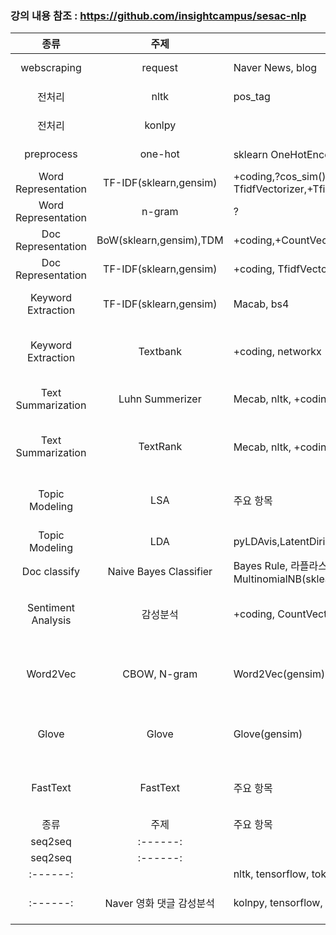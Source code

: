 ### 강의 내용 참조 : https://github.com/insightcampus/sesac-nlp

|   종류   |   주제   | 주요 항목 | 작성 |데이터| 참조 |
| :------: | :------: | --------- | ----------------- |-| :--: |
| webscraping | request | Naver News, blog | |-|[other ipynb](https://github.com/insightcampus/sesac-nlp/blob/main/ipynb/03%20%E1%84%89%E1%85%B5%E1%86%AF%E1%84%89%E1%85%B3%E1%86%B8%20-%20%20%E1%84%83%E1%85%A6%E1%84%8B%E1%85%B5%E1%84%90%E1%85%A5%20%E1%84%89%E1%85%AE%E1%84%8C%E1%85%B5%E1%86%B8%20-%20%E1%84%82%E1%85%A6%E1%84%8B%E1%85%B5%E1%84%87%E1%85%A5%20%E1%84%82%E1%85%B2%E1%84%89%E1%85%B3%2C%20%E1%84%87%E1%85%B3%E1%86%AF%E1%84%85%E1%85%A9%E1%84%80%E1%85%B3%20%E1%84%89%E1%85%AE%E1%84%8C%E1%85%B5%E1%86%B8.ipynb) |
| 전처리 | nltk | pos_tag | [ipynb english](./codes/NLTK_english.ipynb)|-| [other ipynb](https://github.com/insightcampus/sesac-nlp/blob/main/ipynb/04%20%E1%84%89%E1%85%B5%E1%86%AF%E1%84%89%E1%85%B3%E1%86%B8%20-%20%E1%84%8C%E1%85%A5%E1%86%AB%E1%84%8E%E1%85%A5%E1%84%85%E1%85%B5%20(Preprocessing).ipynb) |
| 전처리 | konlpy |  | [ipynb](./codes/NLTK_korean.ipynb), [ipynb](./codes/Natural_Language_Processing_beginner.ipynb)|| [other ipynb](https://github.com/insightcampus/sesac-nlp/blob/main/ipynb/04%20%E1%84%89%E1%85%B5%E1%86%AF%E1%84%89%E1%85%B3%E1%86%B8%20-%20%E1%84%8C%E1%85%A5%E1%86%AB%E1%84%8E%E1%85%A5%E1%84%85%E1%85%B5%20(Preprocessing).ipynb) |
| preprocess | one-hot | sklearn OneHotEncoder/LabelEncoder, 유사도 계산 |  |-| [other ipynb](https://github.com/insightcampus/sesac-nlp/blob/main/ipynb/06%20%E1%84%89%E1%85%B5%E1%86%AF%E1%84%89%E1%85%B3%E1%86%B8%20-%20%E1%84%91%E1%85%AD%E1%84%92%E1%85%A7%E1%86%AB(Representation)%20-%20%E1%84%83%E1%85%A1%E1%86%AB%E1%84%8B%E1%85%A5%E1%84%8B%E1%85%B4%20%E1%84%91%E1%85%AD%E1%84%92%E1%85%A7%E1%86%AB%20(%E1%84%8B%E1%85%AF%E1%86%AB%E1%84%92%E1%85%A1%E1%86%BA%E1%84%8B%E1%85%B5%E1%86%AB%E1%84%8F%E1%85%A9%E1%84%83%E1%85%B5%E1%86%BC%2C%20%E1%84%8B%E1%85%B2%E1%84%89%E1%85%A1%E1%84%83%E1%85%A9%E1%84%80%E1%85%A8%E1%84%89%E1%85%A1%E1%86%AB%2C%20%E1%84%83%E1%85%A1%E1%86%AB%E1%84%8B%E1%85%A5%E1%84%8B%E1%85%B5%E1%86%B7%E1%84%87%E1%85%A6%E1%84%83%E1%85%B5%E1%86%BC%20%E1%84%80%E1%85%A2%E1%84%8B%E1%85%AD).ipynb) |
| Word Representation | TF-IDF(sklearn,gensim) |+coding,?cos_sim(),+CountVectorizer,?TfidfVectorizer,+TfidfModel,linear_kernel,| [ipynb](./codes/cos_similarity.ipynb)| -|[other ipynb](https://github.com/insightcampus/sesac-nlp/blob/main/ipynb/08%20%E1%84%89%E1%85%B5%E1%86%AF%E1%84%89%E1%85%B3%E1%86%B8%20-%20%E1%84%91%E1%85%AD%E1%84%92%E1%85%A7%E1%86%AB(Representation)%20-%20%E1%84%83%E1%85%A1%E1%86%AB%E1%84%8B%E1%85%A5%E1%84%8B%E1%85%B4%20%E1%84%91%E1%85%AD%E1%84%92%E1%85%A7%E1%86%AB%20(TF-IDF%2C%20nGram).ipynb) |
| Word Representation | n-gram | ? | ? | ?|
| Doc Representation | BoW(sklearn,gensim),TDM | +coding,+CountVectorizer | ? | -|[other ipynb](https://github.com/insightcampus/sesac-nlp/blob/main/ipynb/10%20%E1%84%89%E1%85%B5%E1%86%AF%E1%84%89%E1%85%B3%E1%86%B8%20-%20%E1%84%91%E1%85%AD%E1%84%92%E1%85%A7%E1%86%AB(Representation)%20-%20%E1%84%86%E1%85%AE%E1%86%AB%E1%84%89%E1%85%A5%E1%84%8B%E1%85%B4%20%E1%84%91%E1%85%AD%E1%84%92%E1%85%A7%E1%86%AB%20(BoW%2C%20TDM).ipynb)|
| Doc Representation | TF-IDF(sklearn,gensim) |+coding, TfidfVectorizer,?cos_sim() |[ipynb](./codes/cos_similarity.ipynb) | [other ipynb](https://github.com/insightcampus/sesac-nlp/blob/main/ipynb/12%20%E1%84%89%E1%85%B5%E1%86%AF%E1%84%89%E1%85%B3%E1%86%B8%20-%20%E1%84%91%E1%85%AD%E1%84%92%E1%85%A7%E1%86%AB(Representation)%20-%20%E1%84%86%E1%85%AE%E1%86%AB%E1%84%89%E1%85%A5%20%E1%84%91%E1%85%AD%E1%84%92%E1%85%A7%E1%86%AB%20(TF-IDF).ipynb) |
| Keyword Extraction | TF-IDF(sklearn,gensim) | Macab, bs4 | [-]() |Naver News| [other pdf](https://github.com/insightcampus/sesac-nlp/blob/main/17%20%E1%84%80%E1%85%A1%E1%86%BC%E1%84%8B%E1%85%B4%20-%20%E1%84%90%E1%85%A9%E1%86%BC%E1%84%80%E1%85%A8%E1%84%80%E1%85%B5%E1%84%87%E1%85%A1%E1%86%AB%20%E1%84%8C%E1%85%A1%E1%84%8B%E1%85%A7%E1%86%AB%E1%84%8B%E1%85%A5%E1%84%8E%E1%85%A5%E1%84%85%E1%85%B5%20-%20%E1%84%8F%E1%85%B5%E1%84%8B%E1%85%AF%E1%84%83%E1%85%B3%20%E1%84%8E%E1%85%AE%E1%84%8E%E1%85%AE%E1%86%AF%20(TF-IDF).pdf),[other ipynb](https://github.com/insightcampus/sesac-nlp/blob/main/ipynb/18%20%E1%84%89%E1%85%B5%E1%86%AF%E1%84%89%E1%85%B3%E1%86%B8%20-%20%E1%84%90%E1%85%A9%E1%86%BC%E1%84%80%E1%85%A8%E1%84%80%E1%85%B5%E1%84%87%E1%85%A1%E1%86%AB%20%E1%84%8C%E1%85%A1%E1%84%8B%E1%85%A7%E1%86%AB%E1%84%8B%E1%85%A5%E1%84%8E%E1%85%A5%E1%84%85%E1%85%B5%20-%20%E1%84%8F%E1%85%B5%E1%84%8B%E1%85%AF%E1%84%83%E1%85%B3%20%E1%84%8E%E1%85%AE%E1%84%8E%E1%85%AE%E1%86%AF%20(TF-IDF).ipynb) |
| Keyword Extraction  | Textbank | +coding, networkx | [-]() | 데이터 |[other pdf](https://github.com/insightcampus/sesac-nlp/blob/main/19%20%EA%B0%95%EC%9D%98%20-%20%ED%86%B5%EA%B3%84%EA%B8%B0%EB%B0%98%20%EC%9E%90%EC%97%B0%EC%96%B4%EC%B2%98%EB%A6%AC%20-%20%ED%82%A4%EC%9B%8C%EB%93%9C%20%EC%B6%94%EC%B6%9C%20(TextRank).pdf), [other ipynb](https://github.com/insightcampus/sesac-nlp/blob/main/ipynb/20%20%E1%84%89%E1%85%B5%E1%86%AF%E1%84%89%E1%85%B3%E1%86%B8%20-%20%E1%84%90%E1%85%A9%E1%86%BC%E1%84%80%E1%85%A8%E1%84%80%E1%85%B5%E1%84%87%E1%85%A1%E1%86%AB%20%E1%84%8C%E1%85%A1%E1%84%8B%E1%85%A7%E1%86%AB%E1%84%8B%E1%85%A5%E1%84%8E%E1%85%A5%E1%84%85%E1%85%B5%20-%20%E1%84%8F%E1%85%B5%E1%84%8B%E1%85%AF%E1%84%83%E1%85%B3%20%E1%84%8E%E1%85%AE%E1%84%8E%E1%85%AE%E1%86%AF%20(TextRank).ipynb) |
| Text Summarization | Luhn Summerizer | Mecab, nltk, +coding | [-]() | 데이터 |[other pdf](https://github.com/insightcampus/sesac-nlp/blob/main/21%20%EA%B0%95%EC%9D%98%20-%20%ED%86%B5%EA%B3%84%EA%B8%B0%EB%B0%98%20%EC%9E%90%EC%97%B0%EC%96%B4%EC%B2%98%EB%A6%AC%20-%20%EB%AC%B8%EC%84%9C%20%EC%9A%94%EC%95%BD%20(Luhn%20Summerizer).pdf),[other ipynb](https://github.com/insightcampus/sesac-nlp/blob/main/ipynb/22%20%E1%84%89%E1%85%B5%E1%86%AF%E1%84%89%E1%85%B3%E1%86%B8%20-%20%E1%84%90%E1%85%A9%E1%86%BC%E1%84%80%E1%85%A8%E1%84%80%E1%85%B5%E1%84%87%E1%85%A1%E1%86%AB%20%E1%84%8C%E1%85%A1%E1%84%8B%E1%85%A7%E1%86%AB%E1%84%8B%E1%85%A5%E1%84%8E%E1%85%A5%E1%84%85%E1%85%B5%20-%20%E1%84%86%E1%85%AE%E1%86%AB%E1%84%89%E1%85%A5%20%E1%84%8B%E1%85%AD%E1%84%8B%E1%85%A3%E1%86%A8%20(Luhn%20Summerizer).ipynb)|
| Text Summarization | TextRank | Mecab, nltk, +coding(자카드유사도) | [-]() | 데이터 |[other pdf](https://github.com/insightcampus/sesac-nlp/blob/main/23%20%EA%B0%95%EC%9D%98%20-%20%ED%86%B5%EA%B3%84%EA%B8%B0%EB%B0%98%20%EC%9E%90%EC%97%B0%EC%96%B4%EC%B2%98%EB%A6%AC%20-%20%EB%AC%B8%EC%84%9C%20%EC%9A%94%EC%95%BD%20(TextRank).pdf), [other ipynb](https://github.com/insightcampus/sesac-nlp/blob/main/ipynb/24%20%E1%84%89%E1%85%B5%E1%86%AF%E1%84%89%E1%85%B3%E1%86%B8%20-%20%E1%84%90%E1%85%A9%E1%86%BC%E1%84%80%E1%85%A8%E1%84%80%E1%85%B5%E1%84%87%E1%85%A1%E1%86%AB%20%E1%84%8C%E1%85%A1%E1%84%8B%E1%85%A7%E1%86%AB%E1%84%8B%E1%85%A5%E1%84%8E%E1%85%A5%E1%84%85%E1%85%B5%20-%20%E1%84%86%E1%85%AE%E1%86%AB%E1%84%89%E1%85%A5%20%E1%84%8B%E1%85%AD%E1%84%8B%E1%85%A3%E1%86%A8%20(TextRank).ipynb) |
| Topic Modeling | LSA | 주요 항목 | [-]() | 데이터 |[other pdf](https://github.com/insightcampus/sesac-nlp/blob/main/25%20%EA%B0%95%EC%9D%98%20-%20%ED%86%B5%EA%B3%84%EA%B8%B0%EB%B0%98%20%EC%9E%90%EC%97%B0%EC%96%B4%EC%B2%98%EB%A6%AC%20-%20%ED%86%A0%ED%94%BD%EB%AA%A8%EB%8D%B8%EB%A7%81%20(LSA).pdf), [other ipynb](https://github.com/insightcampus/sesac-nlp/blob/main/ipynb/26%20%E1%84%89%E1%85%B5%E1%86%AF%E1%84%89%E1%85%B3%E1%86%B8%20-%20%E1%84%90%E1%85%A9%E1%86%BC%E1%84%80%E1%85%A8%E1%84%80%E1%85%B5%E1%84%87%E1%85%A1%E1%86%AB%20%E1%84%8C%E1%85%A1%E1%84%8B%E1%85%A7%E1%86%AB%E1%84%8B%E1%85%A5%E1%84%8E%E1%85%A5%E1%84%85%E1%85%B5%20-%20%E1%84%90%E1%85%A9%E1%84%91%E1%85%B5%E1%86%A8%E1%84%86%E1%85%A9%E1%84%83%E1%85%A6%E1%86%AF%E1%84%85%E1%85%B5%E1%86%BC%20(LSA).ipynb) |
| Topic Modeling | LDA | pyLDAvis,LatentDirichletAllocation(sklearn),LdaModel(gensim)  | [ipynb part](./codes/TM_totalcode_1124.ipynb) | fetch_20newsgroups(sklearn) |[other ipynb](https://github.com/insightcampus/sesac-nlp/blob/main/ipynb/28%20%E1%84%89%E1%85%B5%E1%86%AF%E1%84%89%E1%85%B3%E1%86%B8%20-%20%E1%84%90%E1%85%A9%E1%86%BC%E1%84%80%E1%85%A8%E1%84%80%E1%85%B5%E1%84%87%E1%85%A1%E1%86%AB%20%E1%84%8C%E1%85%A1%E1%84%8B%E1%85%A7%E1%86%AB%E1%84%8B%E1%85%A5%E1%84%8E%E1%85%A5%E1%84%85%E1%85%B5%20-%20%E1%84%90%E1%85%A9%E1%84%91%E1%85%B5%E1%86%A8%E1%84%86%E1%85%A9%E1%84%83%E1%85%A6%E1%86%AF%E1%84%85%E1%85%B5%E1%86%BC%20(LDA).ipynb) |
| Doc classify | Naive Bayes Classifier | Bayes Rule, 라플라스 스므딩, +coding, defaultdict, Pipeline, MultinomialNB(sklearn),TfidfTransformer| [-]() | custom, fetch_20newsgroups |[other ipynb](https://github.com/insightcampus/sesac-nlp/blob/main/ipynb/30%20%E1%84%89%E1%85%B5%E1%86%AF%E1%84%89%E1%85%B3%E1%86%B8%20-%20%E1%84%90%E1%85%A9%E1%86%BC%E1%84%80%E1%85%A8%E1%84%80%E1%85%B5%E1%84%87%E1%85%A1%E1%86%AB%20%E1%84%8C%E1%85%A1%E1%84%8B%E1%85%A7%E1%86%AB%E1%84%8B%E1%85%A5%E1%84%8E%E1%85%A5%E1%84%85%E1%85%B5%20-%20%E1%84%86%E1%85%AE%E1%86%AB%E1%84%89%E1%85%A5%E1%84%87%E1%85%AE%E1%86%AB%E1%84%85%E1%85%B2%20(NBC).ipynb) |
| Sentiment Analysis | 감성분석 | +coding, CountVectorizer, MultinomialNB, train_test_split | [ipynb](./codes/10_Sentiment_AnalysisWithMeCab.ipynb) | custom,KnuSentiLex, 네이버감성분류 |[other pdf](https://github.com/insightcampus/sesac-nlp/blob/main/31%20%EA%B0%95%EC%9D%98%20-%20%ED%86%B5%EA%B3%84%EA%B8%B0%EB%B0%98%20%EC%9E%90%EC%97%B0%EC%96%B4%EC%B2%98%EB%A6%AC%20-%20%EA%B0%90%EC%84%B1%EB%B6%84%EC%84%9D.pdf), [other ipynb](https://github.com/insightcampus/sesac-nlp/blob/main/ipynb/31%20%E1%84%89%E1%85%B5%E1%86%AF%E1%84%89%E1%85%B3%E1%86%B8%20-%20%E1%84%90%E1%85%A9%E1%86%BC%E1%84%80%E1%85%A8%E1%84%80%E1%85%B5%E1%84%87%E1%85%A1%E1%86%AB%20%E1%84%8C%E1%85%A1%E1%84%8B%E1%85%A7%E1%86%AB%E1%84%8B%E1%85%A5%E1%84%8E%E1%85%A5%E1%84%85%E1%85%B5%20-%20%E1%84%80%E1%85%A1%E1%86%B7%E1%84%89%E1%85%A5%E1%86%BC%E1%84%87%E1%85%AE%E1%86%AB%E1%84%89%E1%85%A5%E1%86%A8.ipynb) |
| Word2Vec | CBOW, N-gram | Word2Vec(gensim) | [-]() | word_embedding_culture,  |[other pdf 1](https://github.com/insightcampus/sesac-nlp/blob/main/32%20%EA%B0%95%EC%9D%98%20-%20%EC%9E%84%EB%B2%A0%EB%94%A9%20(Embedding)%20-%20Word2Vec.pdf), [other pdf 2](https://github.com/insightcampus/sesac-nlp/blob/main/33%20%EA%B0%95%EC%9D%98%20-%20%EC%9E%84%EB%B2%A0%EB%94%A9%20(Embedding)%20-%20Word2Vec%20%EC%A7%81%EC%A0%91%EA%B5%AC%ED%98%84.pdf), [other ipynb](https://github.com/insightcampus/sesac-nlp/blob/main/ipynb/32%20%EC%8B%A4%EC%8A%B5%20-%20%EC%9E%84%EB%B2%A0%EB%94%A9%20(Embedding)%20-%20Word2Vec.ipynb) |
| Glove | Glove | Glove(gensim) | [-]() | word_embedding_it.csv, word_embedding_culture.csv |[other pdf](https://github.com/insightcampus/sesac-nlp/blob/main/34%20%EA%B0%95%EC%9D%98%20-%20%EC%9E%84%EB%B2%A0%EB%94%A9%20(Embedding)%20-%20GloVe.pdf), [other ipynb](https://github.com/insightcampus/sesac-nlp/blob/main/ipynb/34%20%E1%84%89%E1%85%B5%E1%86%AF%E1%84%89%E1%85%B3%E1%86%B8%20-%20%E1%84%8B%E1%85%B5%E1%86%B7%E1%84%87%E1%85%A6%E1%84%83%E1%85%B5%E1%86%BC%20(Embedding)%20-%20GloVe%20%E1%84%89%E1%85%B5%E1%86%AF%E1%84%89%E1%85%B3%E1%86%B8.ipynb) |
| FastText | FastText | 주요 항목 | [-]() | word_embedding_it.csv, word_embedding_culture.csv  |[other pdf](), [other ipynb]() |
| 종류 | 주제 | 주요 항목 | [-]() | 데이터 |[-]() |
| seq2seq | :------: |  | [ipynb](./codes/seq2seq.ipynb) | -|:--: |
| seq2seq | :------: |  | [ipynb](./codes/seq2seq_preprocess.ipynb) | -|:--: |
| :------: |  | nltk, tensorflow, tokenizer | [ipynb](./codes/NLTK.ipynb) | -|:--: |
| :------: | Naver 영화 댓글 감성분석 |kolnpy, tensorflow, LSTM| [ipynb](./codes/NaverSentimentAnalysis_LSTM.ipynb), [ipynb loadmodel](./codes/NaverSentimentAnalysis_loadmodel_LSTM.ipynb) | -| :--: |

